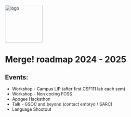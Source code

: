 <img width="125" align="center" alt="logo" src="https://github.com/user-attachments/assets/951d18e7-fda0-4459-813a-efae9027aee7">


# Merge! roadmap 2024 - 2025

## Events:

- Workshop - Campus LIP (after first CSF111 lab each sem)
- Workshop - Non coding FOSS
- Apogee Hackathon
- Talk - GSOC and beyond (contact embryo / SARC)
- Language Shootout 
